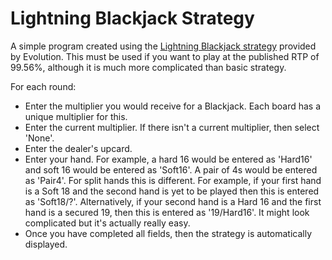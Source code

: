 # Lightning Blackjack Strategy
A simple program created using the [Lightning Blackjack strategy](https://static.egcdn.com/frontend/evo/r2/optimalLightningBlackjackStrategy.html?gameType=lightningscalablebj&lang=en#openMenu) provided by Evolution. This must be used if you want to play at the published RTP of 99.56%, although it is much more complicated than basic strategy.

For each round:
- Enter the multiplier you would receive for a Blackjack. Each board has a unique multiplier for this.
- Enter the current multiplier. If there isn't a current multiplier, then select 'None'.
- Enter the dealer's upcard.
- Enter your hand. For example, a hard 16 would be entered as 'Hard16' and soft 16 would be entered as 'Soft16'. A pair of 4s would be entered as 'Pair4'. For split hands this is different. For example, if your first hand is a Soft 18 and the second hand is yet to be played then this is entered as 'Soft18/?'. Alternatively, if your second hand is a Hard 16 and the first hand is a secured 19, then this is entered as '19/Hard16'. It might look complicated but it's actually really easy.
- Once you have completed all fields, then the strategy is automatically displayed.
